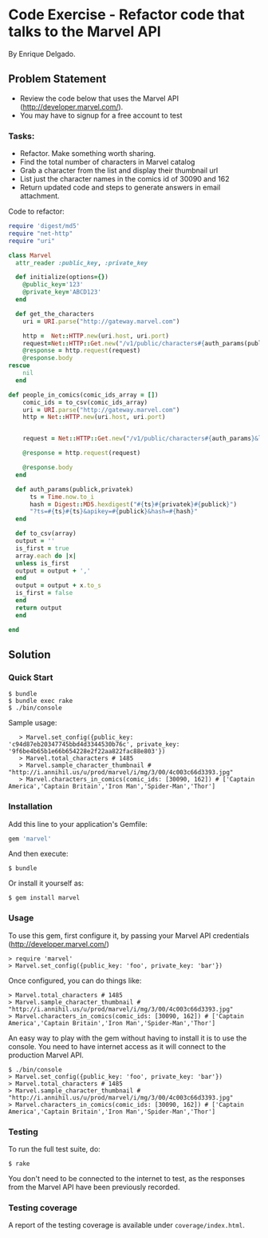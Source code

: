 # Code Exercise - Refactor code that talks to the Marvel API

By Enrique Delgado.

## Problem Statement

* Review the code below that uses the Marvel API (http://developer.marvel.com/).
* You may have to signup for a free account to test

### Tasks: 
* Refactor. Make something worth sharing. 
* Find the total number of characters in Marvel catalog
* Grab a character from the list and display their thumbnail url
* List just the character names in the comics id of 30090 and 162
* Return updated code and steps to generate answers in email attachment.

Code to refactor:

```ruby
require 'digest/md5'
require "net-http"
require "uri"

class Marvel
  attr_reader :public_key, :private_key

  def initialize(options={})
    @public_key='123'
    @private_key='ABCD123'
  end

  def get_the_characters
    uri = URI.parse("http://gateway.marvel.com")

    http =  Net::HTTP.new(uri.host, uri.port)
    request=Net::HTTP::Get.new("/v1/public/characters#{auth_params(public_key,private_key)}&limit=1")
    @response = http.request(request)
    @response.body
rescue
    nil
  end

def people_in_comics(comic_ids_array = [])
    comic_ids = to_csv(comic_ids_array)
    uri = URI.parse("http://gateway.marvel.com")
    http = Net::HTTP.new(uri.host, uri.port)


    request = Net::HTTP::Get.new("/v1/public/characters#{auth_params}&limit=1&comics=#{comic_ids}")

    @response = http.request(request)

    @response.body
  end

  def auth_params(publick,privatek)
      ts = Time.now.to_i
      hash = Digest::MD5.hexdigest("#{ts}#{privatek}#{publick}")
      "?ts=#{ts}#{ts}&apikey=#{publick}&hash=#{hash}"
  end

  def to_csv(array)
  output = ''
  is_first = true
  array.each do |x|
  unless is_first
  output = output + ','
  end
  output = output + x.to_s
  is_first = false
  end
  return output
  end

end
```

## Solution

### Quick Start

    $ bundle
    $ bundle exec rake
    $ ./bin/console

Sample usage:

 ```   
    > Marvel.set_config({public_key: 'c94d87eb20347745bbd4d3344530b76c', private_key: '9f6be4b65b1e66b654228e2f22aa822fac88e803'})
    > Marvel.total_characters # 1485
    > Marvel.sample_character_thumbnail # "http://i.annihil.us/u/prod/marvel/i/mg/3/00/4c003c66d3393.jpg"
    > Marvel.characters_in_comics(comic_ids: [30090, 162]) # ['Captain America','Captain Britain','Iron Man','Spider-Man','Thor']
```

### Installation

Add this line to your application's Gemfile:

```ruby
gem 'marvel'
```

And then execute:

    $ bundle

Or install it yourself as:

    $ gem install marvel

### Usage

To use this gem, first configure it, by passing your Marvel API credentials (http://developer.marvel.com/)

    > require 'marvel'
    > Marvel.set_config({public_key: 'foo', private_key: 'bar'})

Once configured, you can do things like:

    > Marvel.total_characters # 1485
    > Marvel.sample_character_thumbnail # "http://i.annihil.us/u/prod/marvel/i/mg/3/00/4c003c66d3393.jpg"
    > Marvel.characters_in_comics(comic_ids: [30090, 162]) # ['Captain America','Captain Britain','Iron Man','Spider-Man','Thor']
    
An easy way to play with the gem without having to install it is to use the console. You need to have internet access as it will connect to the production Marvel API.

    $ ./bin/console
    > Marvel.set_config({public_key: 'foo', private_key: 'bar'})
    > Marvel.total_characters # 1485
    > Marvel.sample_character_thumbnail # "http://i.annihil.us/u/prod/marvel/i/mg/3/00/4c003c66d3393.jpg"
    > Marvel.characters_in_comics(comic_ids: [30090, 162]) # ['Captain America','Captain Britain','Iron Man','Spider-Man','Thor']

### Testing

To run the full test suite, do:

    $ rake

You don't need to be connected to the internet to test, as the responses from the Marvel API have been previously recorded. 

### Testing coverage

A report of the testing coverage is available under `coverage/index.html`.
